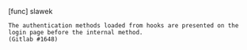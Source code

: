 [func] slawek

    The authentication methods loaded from hooks are presented on the
    login page before the internal method.
    (Gitlab #1648)
